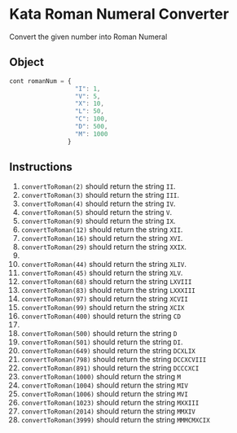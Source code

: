 # Kata Roman Numeral Converter

Convert the given number into Roman Numeral

## Object

```javascript
cont romanNum = {
                  "I": 1,
                  "V": 5,
                  "X": 10,
                  "L": 50,
                  "C": 100,
                  "D": 500,
                  "M": 1000
                }
```


## Instructions

1. `convertToRoman(2)` should return the string `II`.
2. `convertToRoman(3)` should return the string `III`.
3. `convertToRoman(4)` should return the string `IV`.
4. `convertToRoman(5)` should return the string `V`.
5. `convertToRoman(9)` should return the string `IX`.
6. `convertToRoman(12)` should return the string `XII`.
7. `convertToRoman(16)` should return the string `XVI`.
8. `convertToRoman(29)` should return the string `XXIX`.
9. 
10. `convertToRoman(44)` should return the string `XLIV`.
11. `convertToRoman(45)` should return the string `XLV`.
12. `convertToRoman(68)` should return the string `LXVIII`
13. `convertToRoman(83)` should return the string `LXXXIII`
14. `convertToRoman(97)` should return the string `XCVII`
15. `convertToRoman(99)` should return the string `XCIX`
16. `convertToRoman(400)` should return the string `CD`
17. 
18. `convertToRoman(500)` should return the string `D`
19. `convertToRoman(501)` should return the string `DI`.
20. `convertToRoman(649)` should return the string `DCXLIX`
21. `convertToRoman(798)` should return the string `DCCXCVIII`
22. `convertToRoman(891)` should return the string `DCCCXCI`
23. `convertToRoman(1000)` should return the string `M`
24. `convertToRoman(1004)` should return the string `MIV`
25. `convertToRoman(1006)` should return the string `MVI`
26. `convertToRoman(1023)` should return the string `MXXIII`
27. `convertToRoman(2014)` should return the string `MMXIV`
28. `convertToRoman(3999)` should return the string `MMMCMXCIX`
